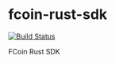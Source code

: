 # fcoin-rust-sdk
[![Build Status](https://api.travis-ci.org/gkrcknrl/fcoin-rust-sdk.svg?branch=master)](https://travis-ci.org/gkrcknrl/fcoin-rust-sdk)

FCoin Rust SDK
